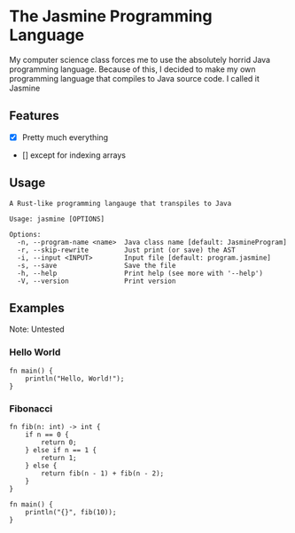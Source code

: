 # The Jasmine Programming Language

My computer science class forces me to use the absolutely horrid Java programming language. Because of this,
I decided to make my own programming language that compiles to Java source code. I called it Jasmine

## Features

- [x] Pretty much everything
- [] except for indexing arrays

## Usage
```
A Rust-like programming langauge that transpiles to Java

Usage: jasmine [OPTIONS]

Options:
  -n, --program-name <name>  Java class name [default: JasmineProgram]
  -r, --skip-rewrite         Just print (or save) the AST
  -i, --input <INPUT>        Input file [default: program.jasmine]
  -s, --save                 Save the file
  -h, --help                 Print help (see more with '--help')
  -V, --version              Print version
```

## Examples
Note: Untested


### Hello World
```
fn main() {
	println("Hello, World!");
}
```

### Fibonacci
```
fn fib(n: int) -> int {
	if n == 0 {
		return 0;
	} else if n == 1 {
		return 1;
	} else {
		return fib(n - 1) + fib(n - 2);
	}
}

fn main() {
	println("{}", fib(10));
}
```